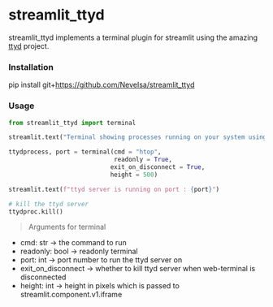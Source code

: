 # streamlit_ttyd

streamlit_ttyd implements a terminal plugin for streamlit using the amazing [ttyd](https://github.com/tsl0922/ttyd) project.

### Installation

pip install git+https://github.com/NeveIsa/streamlit_ttyd



### Usage

```python
from streamlit_ttyd import terminal

streamlit.text("Terminal showing processes running on your system using the htop command")

ttydprocess, port = terminal(cmd = "htop",
                             readonly = True,
                            exit_on_disconnect = True,
                            height = 500)

streamlit.text(f"ttyd server is running on port : {port}")

# kill the ttyd server
ttydproc.kill()

```


> Arguments for terminal

- cmd: str -> the command to run
- readonly: bool -> readonly terminal
- port: int -> port number to run the ttyd server on
- exit_on_disconnect -> whether to kill ttyd server when web-terminal is disconnected
- height: int -> height in pixels which is passed to streamlit.component.v1.iframe